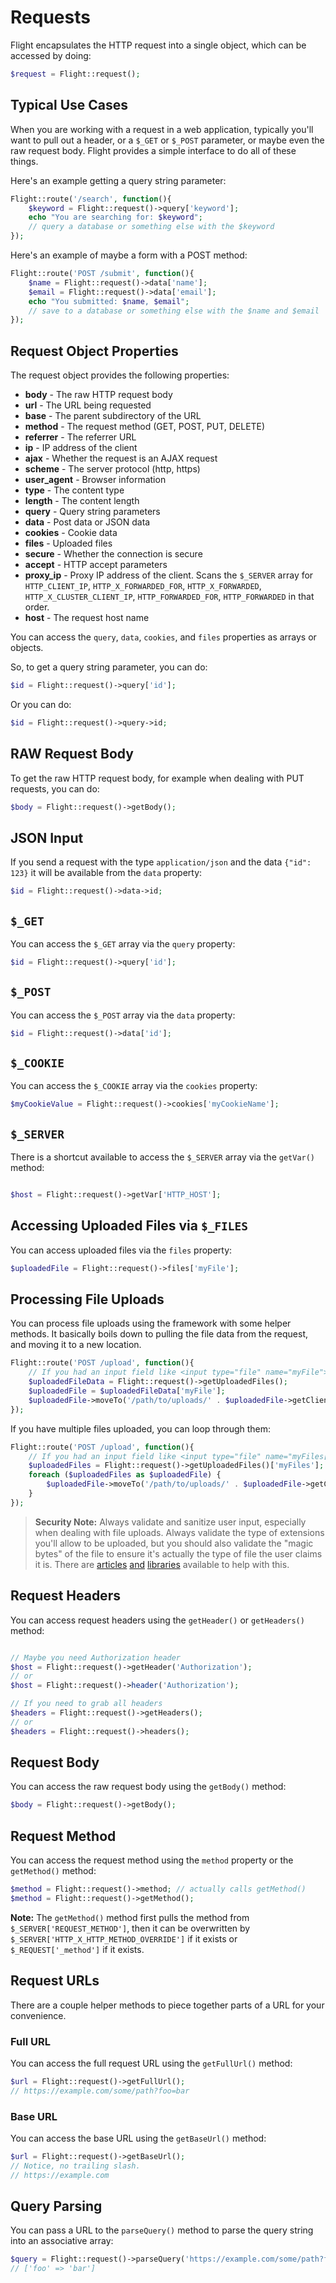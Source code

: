 # Requests

Flight encapsulates the HTTP request into a single object, which can be
accessed by doing:

```php
$request = Flight::request();
```

## Typical Use Cases

When you are working with a request in a web application, typically you'll
want to pull out a header, or a `$_GET` or `$_POST` parameter, or maybe
even the raw request body. Flight provides a simple interface to do all of
these things.

Here's an example getting a query string parameter:

```php
Flight::route('/search', function(){
	$keyword = Flight::request()->query['keyword'];
	echo "You are searching for: $keyword";
	// query a database or something else with the $keyword
});
```

Here's an example of maybe a form with a POST method:

```php
Flight::route('POST /submit', function(){
	$name = Flight::request()->data['name'];
	$email = Flight::request()->data['email'];
	echo "You submitted: $name, $email";
	// save to a database or something else with the $name and $email
});
```

## Request Object Properties

The request object provides the following properties:

- **body** - The raw HTTP request body
- **url** - The URL being requested
- **base** - The parent subdirectory of the URL
- **method** - The request method (GET, POST, PUT, DELETE)
- **referrer** - The referrer URL
- **ip** - IP address of the client
- **ajax** - Whether the request is an AJAX request
- **scheme** - The server protocol (http, https)
- **user_agent** - Browser information
- **type** - The content type
- **length** - The content length
- **query** - Query string parameters
- **data** - Post data or JSON data
- **cookies** - Cookie data
- **files** - Uploaded files
- **secure** - Whether the connection is secure
- **accept** - HTTP accept parameters
- **proxy_ip** - Proxy IP address of the client. Scans the `$_SERVER` array for `HTTP_CLIENT_IP`, `HTTP_X_FORWARDED_FOR`, `HTTP_X_FORWARDED`, `HTTP_X_CLUSTER_CLIENT_IP`, `HTTP_FORWARDED_FOR`, `HTTP_FORWARDED` in that order.
- **host** - The request host name

You can access the `query`, `data`, `cookies`, and `files` properties
as arrays or objects.

So, to get a query string parameter, you can do:

```php
$id = Flight::request()->query['id'];
```

Or you can do:

```php
$id = Flight::request()->query->id;
```

## RAW Request Body

To get the raw HTTP request body, for example when dealing with PUT requests,
you can do:

```php
$body = Flight::request()->getBody();
```

## JSON Input

If you send a request with the type `application/json` and the data `{"id": 123}`
it will be available from the `data` property:

```php
$id = Flight::request()->data->id;
```

## `$_GET`

You can access the `$_GET` array via the `query` property:

```php
$id = Flight::request()->query['id'];
```

## `$_POST`

You can access the `$_POST` array via the `data` property:

```php
$id = Flight::request()->data['id'];
```

## `$_COOKIE`

You can access the `$_COOKIE` array via the `cookies` property:

```php
$myCookieValue = Flight::request()->cookies['myCookieName'];
```

## `$_SERVER`

There is a shortcut available to access the `$_SERVER` array via the `getVar()` method:

```php

$host = Flight::request()->getVar['HTTP_HOST'];
```

## Accessing Uploaded Files via `$_FILES`

You can access uploaded files via the `files` property:

```php
$uploadedFile = Flight::request()->files['myFile'];
```

## Processing File Uploads

You can process file uploads using the framework with some helper methods. It basically 
boils down to pulling the file data from the request, and moving it to a new location.

```php
Flight::route('POST /upload', function(){
	// If you had an input field like <input type="file" name="myFile">
	$uploadedFileData = Flight::request()->getUploadedFiles();
	$uploadedFile = $uploadedFileData['myFile'];
	$uploadedFile->moveTo('/path/to/uploads/' . $uploadedFile->getClientFilename());
});
```

If you have multiple files uploaded, you can loop through them:

```php
Flight::route('POST /upload', function(){
	// If you had an input field like <input type="file" name="myFiles[]">
	$uploadedFiles = Flight::request()->getUploadedFiles()['myFiles'];
	foreach ($uploadedFiles as $uploadedFile) {
		$uploadedFile->moveTo('/path/to/uploads/' . $uploadedFile->getClientFilename());
	}
});
```

> **Security Note:** Always validate and sanitize user input, especially when dealing with file uploads. Always validate the type of extensions you'll allow to be uploaded, but you should also validate the "magic bytes" of the file to ensure it's actually the type of file the user claims it is. There are [articles](https://dev.to/yasuie/php-file-upload-check-uploaded-files-with-magic-bytes-54oe) [and](https://amazingalgorithms.com/snippets/php/detecting-the-mime-type-of-an-uploaded-file-using-magic-bytes/) [libraries](https://github.com/RikudouSage/MimeTypeDetector) available to help with this.

## Request Headers

You can access request headers using the `getHeader()` or `getHeaders()` method:

```php

// Maybe you need Authorization header
$host = Flight::request()->getHeader('Authorization');
// or
$host = Flight::request()->header('Authorization');

// If you need to grab all headers
$headers = Flight::request()->getHeaders();
// or
$headers = Flight::request()->headers();
```

## Request Body

You can access the raw request body using the `getBody()` method:

```php
$body = Flight::request()->getBody();
```

## Request Method

You can access the request method using the `method` property or the `getMethod()` method:

```php
$method = Flight::request()->method; // actually calls getMethod()
$method = Flight::request()->getMethod();
```

**Note:** The `getMethod()` method first pulls the method from `$_SERVER['REQUEST_METHOD']`, then it can be overwritten 
by `$_SERVER['HTTP_X_HTTP_METHOD_OVERRIDE']` if it exists or `$_REQUEST['_method']` if it exists.

## Request URLs

There are a couple helper methods to piece together parts of a URL for your convenience.

### Full URL

You can access the full request URL using the `getFullUrl()` method:

```php
$url = Flight::request()->getFullUrl();
// https://example.com/some/path?foo=bar
```
### Base URL

You can access the base URL using the `getBaseUrl()` method:

```php
$url = Flight::request()->getBaseUrl();
// Notice, no trailing slash.
// https://example.com
```

## Query Parsing

You can pass a URL to the `parseQuery()` method to parse the query string into an associative array:

```php
$query = Flight::request()->parseQuery('https://example.com/some/path?foo=bar');
// ['foo' => 'bar']
```